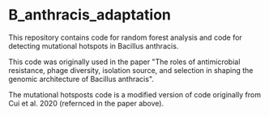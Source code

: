 # B_anthracis_adaptation

This repository contains code for random forest analysis and code for detecting mutational hotspots in Bacillus anthracis.

This code was originally used in the paper "The roles of antimicrobial resistance, phage diversity, isolation source, and selection in shaping the genomic architecture of Bacillus anthracis". 

The mutational hotsposts code is a modified version of code originally from Cui et al. 2020 (refernced in the paper above).

